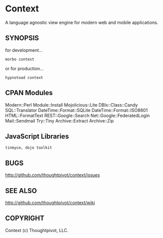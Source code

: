 
# Context

A language agnostic view engine for modern web and mobile applications. 

## SYNOPSIS

for development...

    morbo context

or for production...

    hypnotoad context

## CPAN Modules

Modern::Perl Module::Install Mojolicious::Lite DBIx::Class::Candy SQL::Translator 
DateTime::Format::SQLite DateTime::Format::ISO8601 HTML::FormatText
REST::Google::Search Net::Google::FederatedLogin Mail::Sendmail
Try::Tiny Archive::Extract Archive::Zip

## JavaScript Libraries 

    tinmyce, dojo toolkit

## BUGS

http://github.com/thoughtpivot/context/issues

## SEE ALSO

http://github.com/thoughtpivot/context/wiki

## COPYRIGHT

Context (c) Thoughtpivot, LLC.
